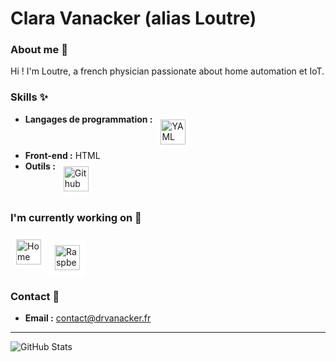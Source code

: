 # Clara Vanacker (alias Loutre)

### About me 👀

Hi ! I'm Loutre, a french physician passionate about home automation et IoT.

### Skills ✨

- **Langages de programmation :** <img src="https://cdn.jsdelivr.net/npm/simple-icons@v3/icons/yaml.svg" alt="YAML" height="40" style="vertical-align:top; margin:4px; background:white; padding:5px; border-radius:5px">
- **Front-end :** HTML
- **Outils :** <img src="https://cdn.jsdelivr.net/npm/simple-icons@v3/icons/github.svg" alt="Github" height="40" style="vertical-align:top; margin:4px; background:white; padding:5px; border-radius:5px">
### I'm currently working on 🚧

<img src="https://cdn.jsdelivr.net/npm/simple-icons@v3/icons/homeassistant.svg" alt="Home Assistant" height="40" style="vertical-align:top; margin:4px; background:white; padding:5px; border-radius:5px">
<div style="display:inline-block; background:white; padding:5px; border-radius:5px;">
  <img src="https://cdn.jsdelivr.net/npm/simple-icons@v7/icons/raspberrypi.svg" alt="Raspberry Pi" height="40" style="vertical-align:top; margin:4px">
</div>

### Contact 💌

- **Email :** contact@drvanacker.fr

---

![GitHub Stats](https://github-readme-stats.vercel.app/api?username=claravnk&show_icons=true&theme=radical)